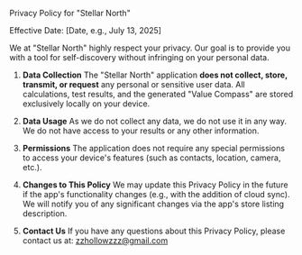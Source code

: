 Privacy Policy for "Stellar North"

Effective Date: [Date, e.g., July 13, 2025]

We at "Stellar North" highly respect your privacy. Our goal is to provide you with a tool for self-discovery without infringing on your personal data.

1.  **Data Collection**
    The "Stellar North" application **does not collect, store, transmit, or request** any personal or sensitive user data. All calculations, test results, and the generated "Value Compass" are stored exclusively locally on your device.

2.  **Data Usage**
    As we do not collect any data, we do not use it in any way. We do not have access to your results or any other information.

3.  **Permissions**
    The application does not require any special permissions to access your device's features (such as contacts, location, camera, etc.).

4.  **Changes to This Policy**
    We may update this Privacy Policy in the future if the app's functionality changes (e.g., with the addition of cloud sync). We will notify you of any significant changes via the app's store listing description.

5.  **Contact Us**
    If you have any questions about this Privacy Policy, please contact us at: zzhollowzzz@gmail.com
